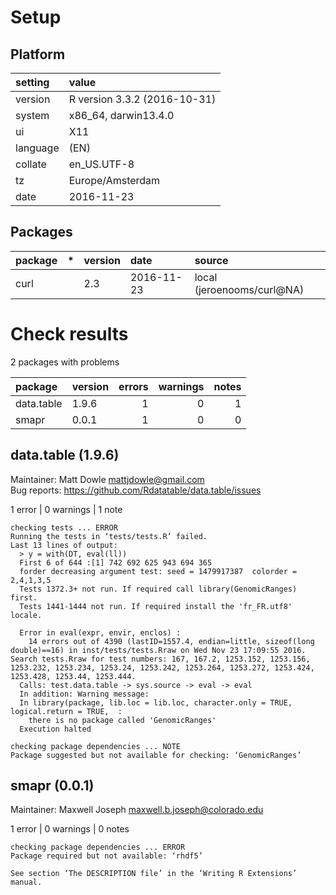 # Setup

## Platform

|setting  |value                        |
|:--------|:----------------------------|
|version  |R version 3.3.2 (2016-10-31) |
|system   |x86_64, darwin13.4.0         |
|ui       |X11                          |
|language |(EN)                         |
|collate  |en_US.UTF-8                  |
|tz       |Europe/Amsterdam             |
|date     |2016-11-23                   |

## Packages

|package |*  |version |date       |source                     |
|:-------|:--|:-------|:----------|:--------------------------|
|curl    |   |2.3     |2016-11-23 |local (jeroenooms/curl@NA) |

# Check results

2 packages with problems

|package    |version | errors| warnings| notes|
|:----------|:-------|------:|--------:|-----:|
|data.table |1.9.6   |      1|        0|     1|
|smapr      |0.0.1   |      1|        0|     0|

## data.table (1.9.6)
Maintainer: Matt Dowle <mattjdowle@gmail.com>  
Bug reports: https://github.com/Rdatatable/data.table/issues

1 error  | 0 warnings | 1 note 

```
checking tests ... ERROR
Running the tests in ‘tests/tests.R’ failed.
Last 13 lines of output:
  > y = with(DT, eval(ll)) 
  First 6 of 644 :[1] 742 692 625 943 694 365
  forder decreasing argument test: seed = 1479917387  colorder = 2,4,1,3,5 
  Tests 1372.3+ not run. If required call library(GenomicRanges) first.
  Tests 1441-1444 not run. If required install the 'fr_FR.utf8' locale.
  
  Error in eval(expr, envir, enclos) : 
    14 errors out of 4390 (lastID=1557.4, endian=little, sizeof(long double)==16) in inst/tests/tests.Rraw on Wed Nov 23 17:09:55 2016. Search tests.Rraw for test numbers: 167, 167.2, 1253.152, 1253.156, 1253.232, 1253.234, 1253.24, 1253.242, 1253.264, 1253.272, 1253.424, 1253.428, 1253.44, 1253.444.
  Calls: test.data.table -> sys.source -> eval -> eval
  In addition: Warning message:
  In library(package, lib.loc = lib.loc, character.only = TRUE, logical.return = TRUE,  :
    there is no package called 'GenomicRanges'
  Execution halted

checking package dependencies ... NOTE
Package suggested but not available for checking: ‘GenomicRanges’
```

## smapr (0.0.1)
Maintainer: Maxwell Joseph <maxwell.b.joseph@colorado.edu>

1 error  | 0 warnings | 0 notes

```
checking package dependencies ... ERROR
Package required but not available: ‘rhdf5’

See section ‘The DESCRIPTION file’ in the ‘Writing R Extensions’
manual.
```

